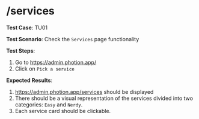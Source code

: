 
# /services

**Test Case**: TU01 

**Test Scenario**: Check the `Services` page functionality

**Test Steps**:

1. Go to https://admin.photion.app/
2. Click on `Pick a service`

**Expected Results**: 

1. https://admin.photion.app/services should be displayed 
2. There should be a visual representation of the services divided into two categories: `Easy` and `Nerdy`.
3. Each service card should be clickable. 